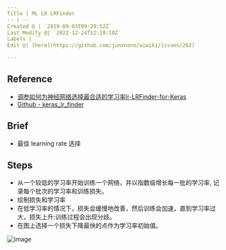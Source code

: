 ```yaml
---
Title | ML LR LRFinder
-- | --
Created @ | `2019-09-03T09:29:52Z`
Last Modify @| `2022-12-24T12:19:10Z`
Labels | ``
Edit @| [here](https://github.com/junxnone/aiwiki/issues/263)

---
```

## Reference
- [调参如何为神经网络选择最合适的学习率lr-LRFinder-for-Keras](https://blog.csdn.net/m0_37477175/article/details/89395050)
- [Github - keras_lr_finder](https://github.com/surmenok/keras_lr_finder)

## Brief

- 最佳 learning rate 选择

## Steps

- 从一个较低的学习率开始训练一个网络，并以指数级增长每一批的学习率, 记录每个批次的学习率和训练损失。
- 绘制损失和学习率
- 在低学习率的情况下，损失会缓慢地改善，然后训练会加速，直到学习率过大，损失上升:训练过程会出现分歧。
- 在图上选择一个损失下降最快的点作为学习率初始值。

![image](https://user-images.githubusercontent.com/2216970/64161739-b6338700-ce70-11e9-8e4b-522b3442806b.png)



